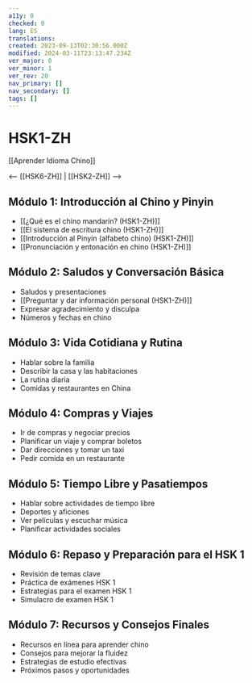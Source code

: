 ```yaml
---
a11y: 0
checked: 0
lang: ES
translations: 
created: 2023-09-13T02:30:56.000Z
modified: 2024-03-11T23:13:47.234Z
ver_major: 0
ver_minor: 1
ver_rev: 20
nav_primary: []
nav_secondary: []
tags: []
---
```

# HSK1-ZH

[[Aprender Idioma Chino]]

<-- [[HSK6-ZH]] |  [[HSK2-ZH]]  -->

## Módulo 1: Introducción al Chino y Pinyin

- [[¿Qué es el chino mandarín? (HSK1-ZH)]]
- [[El sistema de escritura chino (HSK1-ZH)]]
- [[Introducción al Pinyin (alfabeto chino) (HSK1-ZH)]]
- [[Pronunciación y entonación en chino (HSK1-ZH)]]

## Módulo 2: Saludos y Conversación Básica

- Saludos y presentaciones
- [[Preguntar y dar información personal (HSK1-ZH)]]
- Expresar agradecimiento y disculpa
- Números y fechas en chino

## Módulo 3: Vida Cotidiana y Rutina

- Hablar sobre la familia
- Describir la casa y las habitaciones
- La rutina diaria
- Comidas y restaurantes en China

## Módulo 4: Compras y Viajes

- Ir de compras y negociar precios
- Planificar un viaje y comprar boletos
- Dar direcciones y tomar un taxi
- Pedir comida en un restaurante

## Módulo 5: Tiempo Libre y Pasatiempos

- Hablar sobre actividades de tiempo libre
- Deportes y aficiones
- Ver películas y escuchar música
- Planificar actividades sociales

## Módulo 6: Repaso y Preparación para el HSK 1

- Revisión de temas clave
- Práctica de exámenes HSK 1
- Estrategias para el examen HSK 1
- Simulacro de examen HSK 1

## Módulo 7: Recursos y Consejos Finales

- Recursos en línea para aprender chino
- Consejos para mejorar la fluidez
- Estrategias de estudio efectivas
- Próximos pasos y oportunidades

